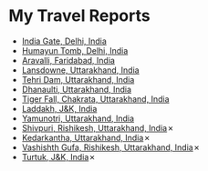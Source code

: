 # My Travel Reports

-	[India Gate, Delhi, India](august-2017/README.md)
-	[Humayun Tomb, Delhi, India](june-2017/README.md)
-	[Aravalli, Faridabad, India](may-2017/README.md)
-	[Lansdowne, Uttarakhand, India](july-2017/README.md)
-	[Tehri Dam, Uttarakhand, India](september-2017/README.md)
-	[Dhanaulti, Uttarakhand, India](october-2017/README.md)
-	[Tiger Fall, Chakrata, Uttarakhand, India](march-2018/README.md)
-	[Laddakh, J&K, India](september-2018/README.md)
-	[Yamunotri, Uttarakhand, India](october-2018/README.md)
-	[Shivpuri, Rishikesh, Uttarakhand, India](may-2018/README.md)✗
-	[Kedarkantha, Uttarakhand, India](january-2019/README.md)✗
-	[Vashishth Gufa, Rishikesh, Uttarakhand, India](february-2019/README.md)✗
-	[Turtuk, J&K, India](june-2019/README.md)✗